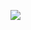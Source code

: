 <!--
id: 4538943264
link: http://jreed91.tumblr.com/post/4538943264/good-music-logo
slug: good-music-logo
date: Mon Apr 11 2011 19:13:40 GMT-0500 (CDT)
publish: 2011-04-011
tags: good, music, logo, kanye, west
title: Good music logo.
-->


![](http://31.media.tumblr.com/tumblr_ljijavSZoI1qi8pkco1_1280.jpg)

